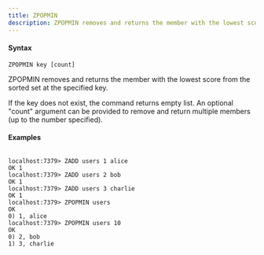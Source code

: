 ```yaml
---
title: ZPOPMIN
description: ZPOPMIN removes and returns the member with the lowest score from the sorted set at the specified key.
---
```


<!-- This file is automatically generated. Any modifications made directly to this file
  may be overwritten. For more details on how this file is generated and how to use
  the related commands, refer to the documentation available in the `internal/cmd/cmd_*.go` files.
-->

#### Syntax

```
ZPOPMIN key [count]
```


ZPOPMIN removes and returns the member with the lowest score from the sorted set at the specified key.

If the key does not exist, the command returns empty list. An optional "count" argument can be provided
to remove and return multiple members (up to the number specified).
	

#### Examples

```

localhost:7379> ZADD users 1 alice
OK 1
localhost:7379> ZADD users 2 bob
OK 1
localhost:7379> ZADD users 3 charlie
OK 1
localhost:7379> ZPOPMIN users
OK
0) 1, alice
localhost:7379> ZPOPMIN users 10
OK
0) 2, bob
1) 3, charlie
	
```
